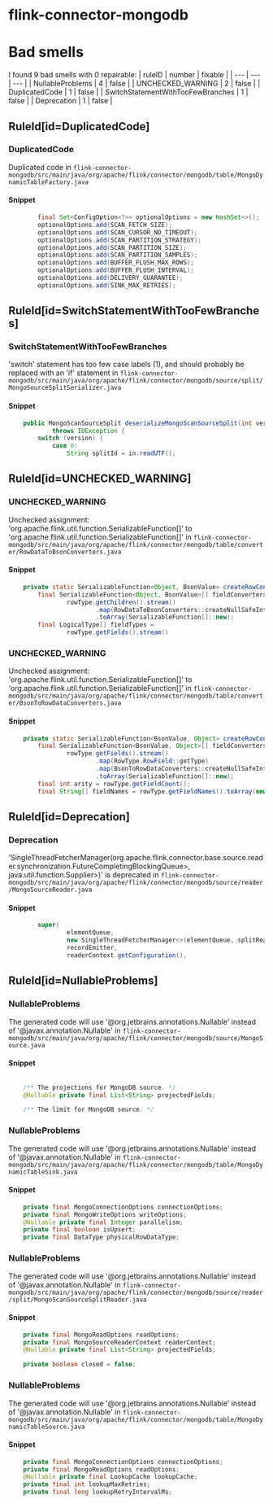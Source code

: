 # flink-connector-mongodb 
 
# Bad smells
I found 9 bad smells with 0 repairable:
| ruleID | number | fixable |
| --- | --- | --- |
| NullableProblems | 4 | false |
| UNCHECKED_WARNING | 2 | false |
| DuplicatedCode | 1 | false |
| SwitchStatementWithTooFewBranches | 1 | false |
| Deprecation | 1 | false |
## RuleId[id=DuplicatedCode]
### DuplicatedCode
Duplicated code
in `flink-connector-mongodb/src/main/java/org/apache/flink/connector/mongodb/table/MongoDynamicTableFactory.java`
#### Snippet
```java
        final Set<ConfigOption<?>> optionalOptions = new HashSet<>();
        optionalOptions.add(SCAN_FETCH_SIZE);
        optionalOptions.add(SCAN_CURSOR_NO_TIMEOUT);
        optionalOptions.add(SCAN_PARTITION_STRATEGY);
        optionalOptions.add(SCAN_PARTITION_SIZE);
        optionalOptions.add(SCAN_PARTITION_SAMPLES);
        optionalOptions.add(BUFFER_FLUSH_MAX_ROWS);
        optionalOptions.add(BUFFER_FLUSH_INTERVAL);
        optionalOptions.add(DELIVERY_GUARANTEE);
        optionalOptions.add(SINK_MAX_RETRIES);
```

## RuleId[id=SwitchStatementWithTooFewBranches]
### SwitchStatementWithTooFewBranches
'switch' statement has too few case labels (1), and should probably be replaced with an 'if' statement
in `flink-connector-mongodb/src/main/java/org/apache/flink/connector/mongodb/source/split/MongoSourceSplitSerializer.java`
#### Snippet
```java
    public MongoScanSourceSplit deserializeMongoScanSourceSplit(int version, DataInputStream in)
            throws IOException {
        switch (version) {
            case 0:
                String splitId = in.readUTF();
```

## RuleId[id=UNCHECKED_WARNING]
### UNCHECKED_WARNING
Unchecked assignment: 'org.apache.flink.util.function.SerializableFunction\[\]' to 'org.apache.flink.util.function.SerializableFunction\[\]'
in `flink-connector-mongodb/src/main/java/org/apache/flink/connector/mongodb/table/converter/RowDataToBsonConverters.java`
#### Snippet
```java
    private static SerializableFunction<Object, BsonValue> createRowConverter(RowType rowType) {
        final SerializableFunction<Object, BsonValue>[] fieldConverters =
                rowType.getChildren().stream()
                        .map(RowDataToBsonConverters::createNullSafeInternalConverter)
                        .toArray(SerializableFunction[]::new);
        final LogicalType[] fieldTypes =
                rowType.getFields().stream()
```

### UNCHECKED_WARNING
Unchecked assignment: 'org.apache.flink.util.function.SerializableFunction\[\]' to 'org.apache.flink.util.function.SerializableFunction\[\]'
in `flink-connector-mongodb/src/main/java/org/apache/flink/connector/mongodb/table/converter/BsonToRowDataConverters.java`
#### Snippet
```java
    private static SerializableFunction<BsonValue, Object> createRowConverter(RowType rowType) {
        final SerializableFunction<BsonValue, Object>[] fieldConverters =
                rowType.getFields().stream()
                        .map(RowType.RowField::getType)
                        .map(BsonToRowDataConverters::createNullSafeInternalConverter)
                        .toArray(SerializableFunction[]::new);
        final int arity = rowType.getFieldCount();
        final String[] fieldNames = rowType.getFieldNames().toArray(new String[0]);
```

## RuleId[id=Deprecation]
### Deprecation
'SingleThreadFetcherManager(org.apache.flink.connector.base.source.reader.synchronization.FutureCompletingBlockingQueue\>, java.util.function.Supplier\>)' is deprecated
in `flink-connector-mongodb/src/main/java/org/apache/flink/connector/mongodb/source/reader/MongoSourceReader.java`
#### Snippet
```java
        super(
                elementQueue,
                new SingleThreadFetcherManager<>(elementQueue, splitReaderSupplier),
                recordEmitter,
                readerContext.getConfiguration(),
```

## RuleId[id=NullableProblems]
### NullableProblems
The generated code will use '@org.jetbrains.annotations.Nullable' instead of '@javax.annotation.Nullable'
in `flink-connector-mongodb/src/main/java/org/apache/flink/connector/mongodb/source/MongoSource.java`
#### Snippet
```java

    /** The projections for MongoDB source. */
    @Nullable private final List<String> projectedFields;

    /** The limit for MongoDB source. */
```

### NullableProblems
The generated code will use '@org.jetbrains.annotations.Nullable' instead of '@javax.annotation.Nullable'
in `flink-connector-mongodb/src/main/java/org/apache/flink/connector/mongodb/table/MongoDynamicTableSink.java`
#### Snippet
```java
    private final MongoConnectionOptions connectionOptions;
    private final MongoWriteOptions writeOptions;
    @Nullable private final Integer parallelism;
    private final boolean isUpsert;
    private final DataType physicalRowDataType;
```

### NullableProblems
The generated code will use '@org.jetbrains.annotations.Nullable' instead of '@javax.annotation.Nullable'
in `flink-connector-mongodb/src/main/java/org/apache/flink/connector/mongodb/source/reader/split/MongoScanSourceSplitReader.java`
#### Snippet
```java
    private final MongoReadOptions readOptions;
    private final MongoSourceReaderContext readerContext;
    @Nullable private final List<String> projectedFields;

    private boolean closed = false;
```

### NullableProblems
The generated code will use '@org.jetbrains.annotations.Nullable' instead of '@javax.annotation.Nullable'
in `flink-connector-mongodb/src/main/java/org/apache/flink/connector/mongodb/table/MongoDynamicTableSource.java`
#### Snippet
```java
    private final MongoConnectionOptions connectionOptions;
    private final MongoReadOptions readOptions;
    @Nullable private final LookupCache lookupCache;
    private final int lookupMaxRetries;
    private final long lookupRetryIntervalMs;
```

